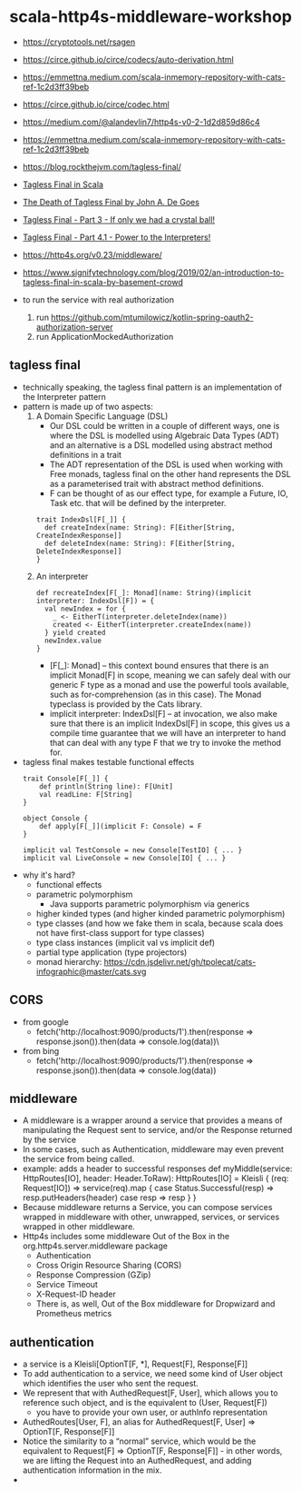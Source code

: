 # scala-http4s-middleware-workshop
* https://cryptotools.net/rsagen
* https://circe.github.io/circe/codecs/auto-derivation.html
* https://emmettna.medium.com/scala-inmemory-repository-with-cats-ref-1c2d3ff39beb
* https://circe.github.io/circe/codec.html
* https://medium.com/@alandevlin7/http4s-v0-2-1d2d859d86c4
* https://emmettna.medium.com/scala-inmemory-repository-with-cats-ref-1c2d3ff39beb
* https://blog.rockthejvm.com/tagless-final/
* [Tagless Final in Scala](https://www.youtube.com/watch?v=m3Qh-MmWpbM)
* [The Death of Tagless Final by John A. De Goes](https://www.youtube.com/watch?v=p98W4bUtbO)
* [Tagless Final - Part 3 - If only we had a crystal ball!](https://www.youtube.com/watch?v=3Jmy3AyYZjc)
* [Tagless Final - Part 4.1 - Power to the Interpreters!](https://www.youtube.com/watch?v=5NxrVZvur_o)
* https://http4s.org/v0.23/middleware/
* https://www.signifytechnology.com/blog/2019/02/an-introduction-to-tagless-final-in-scala-by-basement-crowd

* to run the service with real authorization
    1. run https://github.com/mtumilowicz/kotlin-spring-oauth2-authorization-server
    1. run ApplicationMockedAuthorization

## tagless final
* technically speaking, the tagless final pattern is an implementation of the Interpreter pattern
* pattern is made up of two aspects:
    1. A Domain Specific Language (DSL)
        * Our DSL could be written in a couple of different ways, one is where the DSL is modelled using Algebraic Data Types (ADT) and an alternative is a DSL modelled using abstract method definitions in a trait
        * The ADT representation of the DSL is used when working with Free monads, tagless final on the other hand represents the DSL as a parameterised trait with abstract method definitions.
        * F can be thought of as our effect type, for example a Future, IO, Task etc. that will be defined by the interpreter.
        ```
        trait IndexDsl[F[_]] {
          def createIndex(name: String): F[Either[String, CreateIndexResponse]]
          def deleteIndex(name: String): F[Either[String, DeleteIndexResponse]]
        }
        ```
    1. An interpreter
        ```
        def recreateIndex[F[_]: Monad](name: String)(implicit interpreter: IndexDsl[F]) = {
          val newIndex = for {
            _ <- EitherT(interpreter.deleteIndex(name))
            created <- EitherT(interpreter.createIndex(name))
          } yield created
          newIndex.value
        }
        ```
        * [F[_]: Monad] – this context bound ensures that there is an implicit Monad[F] in scope, meaning we can safely deal with our generic F type as a monad and use the powerful tools available, such as for-comprehension (as in this case). The Monad typeclass is provided by the Cats library.
        * implicit interpreter: IndexDsl[F] – at invocation, we also make sure that there is an implicit IndexDsl[F] in scope, this gives us a compile time guarantee that we will have an interpreter to hand that can deal with any type F that we try to invoke the method for.
* tagless final makes testable functional effects
    ```
    trait Console[F[_]] {
        def println(String line): F[Unit]
        val readLine: F[String]
    }

    object Console {
        def apply[F[_]](implicit F: Console) = F
    }

    implicit val TestConsole = new Console[TestIO] { ... }
    implicit val LiveConsole = new Console[IO] { ... }
    ```
* why it's hard?
    * functional effects
    * parametric polymorphism
        * Java supports parametric polymorphism via generics
    * higher kinded types (and higher kinded parametric polymorphism)
    * type classes (and how we fake them in scala, because scala does not have first-class support for type classes)
    * type class instances (implicit val vs implicit def)
    * partial type application (type projectors)
    * monad hierarchy: https://cdn.jsdelivr.net/gh/tpolecat/cats-infographic@master/cats.svg

## CORS
* from google
    * fetch('http://localhost:9090/products/1').then(response => response.json()).then(data => console.log(data))\
* from bing
    * fetch('http://localhost:9090/products/1').then(response => response.json()).then(data => console.log(data))


## middleware
* A middleware is a wrapper around a service that provides a means of manipulating the Request sent to service, and/or the Response returned by the service
* In some cases, such as Authentication, middleware may even prevent the service from being called.
* example: adds a header to successful responses
    def myMiddle(service: HttpRoutes[IO], header: Header.ToRaw): HttpRoutes[IO] = Kleisli { (req: Request[IO]) =>
      service(req).map {
        case Status.Successful(resp) =>
          resp.putHeaders(header)
        case resp =>
          resp
      }
    }
* Because middleware returns a Service, you can compose services wrapped in middleware with other, unwrapped, services, or services wrapped in other middleware.
* Http4s includes some middleware Out of the Box in the org.http4s.server.middleware package
    * Authentication
    * Cross Origin Resource Sharing (CORS)
    * Response Compression (GZip)
    * Service Timeout
    * X-Request-ID header
    * There is, as well, Out of the Box middleware for Dropwizard and Prometheus metrics

## authentication
* a service is a Kleisli[OptionT[F, *], Request[F], Response[F]]
* To add authentication to a service, we need some kind of User object which identifies the user who sent the request.
* We represent that with AuthedRequest[F, User], which allows you to reference such object, and is the equivalent to (User, Request[F])
    * you have to provide your own user, or authInfo representation
* AuthedRoutes[User, F], an alias for AuthedRequest[F, User] => OptionT[F, Response[F]]
* Notice the similarity to a “normal” service, which would be the equivalent to Request[F] => OptionT[F, Response[F]] - in other words, we are lifting the Request into an AuthedRequest, and adding authentication information in the mix.
*